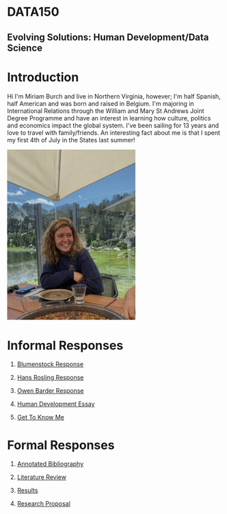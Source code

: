 # DATA150

## Evolving Solutions: Human Development/Data Science


# Introduction 

Hi I'm Miriam Burch and live in Northern Virginia, however; I'm half Spanish, half American and was born and raised in Belgium.  I'm majoring in International Relations through the William and Mary St Andrews Joint Degree Programme and have an interest in learning how culture, politics and economics impact the global system.  I've been sailing for 13 years and love to travel with family/friends.  An interesting fact about me is that I spent my first 4th of July in the States last summer!
 
<img src= "IMG_2107.jpeg" width=300>

#  Informal Responses

1. [Blumenstock Response](blumenstock.md)

2. [Hans Rosling Response](hansrosling.md)

3. [Owen Barder Response](owenbarder.md)

4. [Human Development Essay](humandevelopment.md)

5. [Get To Know Me](gettoknowme.md)

# Formal Responses

1. [Annotated Bibliography](annotatedbibliography.md)

2. [Literature Review](literaturereview.html)

3. [Results](results.html)

4. [Research Proposal](researchproposal.html)



